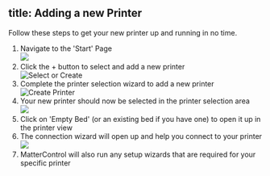 title: Adding a new Printer
---
Follow these steps to get your new printer up and running in no time.

1. Navigate to the 'Start' Page  
  ![](https://lh3.googleusercontent.com/uXcO0mZ92L4D7sCpXbbWAc6OOTAVfjc-Rr7Y0Tz_DKVZlMKkEmIffBmbeiOVQqWERJyFCfRzjd6Jy_WGoW2RWHNa_Q)
1. Click the + button to select and add a new printer  
  ![Select or Create](https://lh3.googleusercontent.com/lJtDqeg8jCpQi6FPATD1KgkcZ41BKkKu_IRGTPXHZvWsqYIOCOQ-cz3Hkd4dCwQgnzwq03y_JwkQHkmSewmppbOcGw)
1. Complete the printer selection wizard to add a new printer  
  ![Create Printer](https://lh3.googleusercontent.com/DcR9UMCS4RogMXP4XQIitYOkddLmZIy9DJzVSFDrUuJvJuxXonTgoA2AzNlQYgr1BO3-q-gcE4F2Q_VzQMbSznsNJA)
1. Your new printer should now be selected in the printer selection area  
  ![](https://lh3.googleusercontent.com/4v0RHJ4W8NbDza73WAIzZsR8422UPlL4kPrSTQtl1E9RpJJBAb0HuAlQ0eroey20xaeJsqfprv8Bt0_fJuF-ZAwu)
1. Click on 'Empty Bed' (or an existing bed if you have one) to open it up in the printer view
1. The connection wizard will open up and help you connect to your printer  
  ![](https://lh3.googleusercontent.com/cEHA3TnizTX1gjTtIg-NsQyb_j2NmuUKpegc7J8rFDrMKykm7pWKM7LLzAqXkVkAEQsD9ZFXJpfDSHkhwT7ugklZBQ)
1. MatterControl will also run any setup wizards that are required for your specific printer
